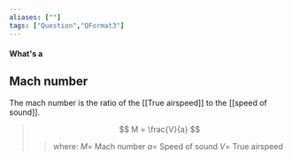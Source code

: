 ```yaml
---
aliases: [""]
tags: ["Question","QFormat3"]
---
```


#### What's a
## Mach number
The mach number is the ratio of the [[True airspeed]] to the [[speed of sound]].
> $$ M = \frac{V}{a} $$ 
>> where:
>> $M =$ Mach number
>> $a =$ Speed of sound
>> $V =$ True airspeed
